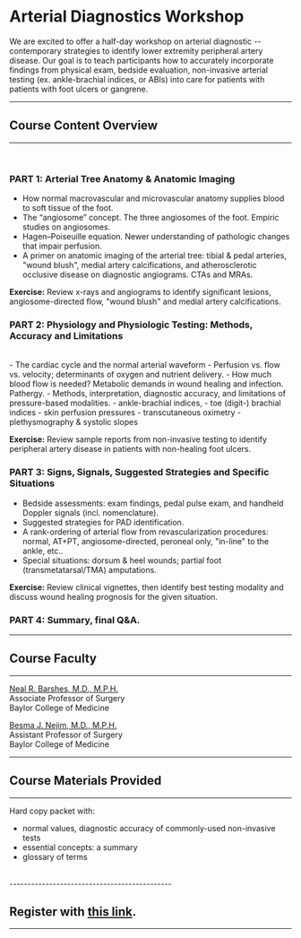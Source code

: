 <head>
<!-- Global site tag (gtag.js) - Google Analytics -->
<script async src="https://www.googletagmanager.com/gtag/js?id=G-YPLVGC5FDP"></script>
<script>
  window.dataLayer = window.dataLayer || [];
  function gtag(){dataLayer.push(arguments);}
  gtag('js', new Date());

  gtag('config', 'G-YPLVGC5FDP');
</script>
</head>

# Arterial Diagnostics Workshop

We are excited to offer a half-day workshop on arterial diagnostic -- contemporary strategies to identify lower extremity peripheral artery disease. Our goal is to teach participants how to accurately incorporate findings from physical exam, bedside evaluation, non-invasive arterial testing (ex. ankle-brachial indices, or ABIs) into care for patients with patients with foot ulcers or gangrene.

---------------------------------------------
## Course Content Overview
---------------------------------------------
<br>

### PART 1: Arterial Tree Anatomy & Anatomic Imaging

- How normal macrovascular and microvascular anatomy supplies blood to soft tissue of the foot. 
- The “angiosome” concept. The three angiosomes of the foot. Empiric studies on angiosomes.
- Hagen–Poiseuille equation. Newer understanding of pathologic changes that impair perfusion.
- A primer on anatomic imaging of the arterial tree: tibial & pedal arteries, "wound blush", medial artery calcifications, and atherosclerotic occlusive disease on diagnostic angiograms. CTAs and MRAs.

<b>Exercise:</b> Review x-rays and angiograms to identify significant lesions, angiosome-directed flow, "wound blush" and medial artery calcifications.



### PART 2: Physiology and Physiologic Testing: Methods, Accuracy and Limitations
<br>
- The cardiac cycle and the normal arterial waveform
- Perfusion vs. flow vs. velocity; determinants of oxygen and nutrient delivery.
- How much blood flow is needed? Metabolic demands in wound healing and infection. Pathergy.
- Methods, interpretation, diagnostic accuracy, and limitations of pressure-based modalities.
  - ankle-brachial indices, 
  - toe (digit-) brachial indices
  - skin perfusion pressures
  - transcutaneous oximetry
  - plethysmography & systolic slopes

<b>Exercise:</b> Review sample reports from non-invasive testing to identify peripheral artery disease in patients with non-healing foot ulcers.



### PART 3: Signs, Signals, Suggested Strategies and Specific Situations

- Bedside assessments: exam findings, pedal pulse exam, and handheld Doppler signals (incl. nomenclature).
- Suggested strategies for PAD identification.
- A rank-ordering of arterial flow from revascularization procedures: normal, AT+PT, angiosome-directed, peroneal only, "in-line" to the ankle, etc..
- Special situations: dorsum & heel wounds; partial foot (transmetatarsal/TMA) amputations.

<b>Exercise:</b> Review clinical vignettes, then identify best testing modality and discuss wound healing prognosis for the given situation. 


### PART 4: Summary, final Q&A.


---------------------------------------------
## Course Faculty
---------------------------------------------

[Neal R. Barshes, M.D., M.P.H.](https://www.bcm.edu/people-search/neal-barshes-18065)<br>
Associate Professor of Surgery<br>
Baylor College of Medicine<br>

[Besma J. Nejim, M.D., M.P.H.](https://www.bcm.edu/people-search/besma-nejim-156031)<br>
Assistant Professor of Surgery<br>
Baylor College of Medicine<br>

---------------------------------------------
## Course Materials Provided
---------------------------------------------

Hard copy packet with:
- normal values, diagnostic accuracy of commonly-used non-invasive tests
- essential concepts: a summary
- glossary of terms

<br>
---------------------------------------------

## Register with [this link](www.surveymonkey.com/r/8HWZKPQ).
---------------------------------------------
<br>
<br>
<br>

